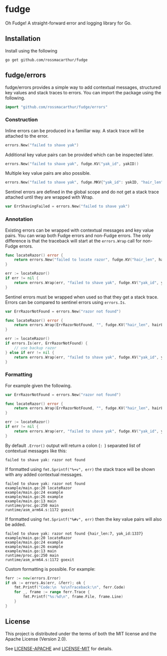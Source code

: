 # fudge

Oh Fudge! A straight-forward error and logging library for Go.

## Installation

Install using the following

```
go get github.com/rossmacarthur/fudge
```

## fudge/errors

fudge/errors provides a simple way to add contextual messages, structured key
values and stack traces to errors. You can import the package using the
following.

```go
import "github.com/rossmacarthur/fudge/errors"
```

### Construction

Inline errors can be produced in a familiar way. A stack trace will be attached
to the error.

```go
errors.New("failed to shave yak")
```

Additional key value pairs can be provided which can be inspected later.

```go
errors.New("failed to shave yak", fudge.KV("yak_id", yakID))
```

Multiple key value pairs are also possible.

```go
errors.New("failed to shave yak", fudge.MKV{"yak_id": yakID, "hair_len": hairLen})
```

Sentinel errors are defined in the global scope and do not get a stack trace
attached until they are wrapped with Wrap.

```go
var ErrShavingFailed = errors.New("failed to shave yak")
```

### Annotation

Existing errors can be wrapped with contextual messages and key value pairs. You
can wrap both Fudge errors and non-Fudge errors. The only difference is that the
traceback will start at the `errors.Wrap` call for non-Fudge errors.

```go
func locateRazor() error {
    return errors.New("failed to locate razor", fudge.KV("hair_len", hairLen))
}

err := locateRazor()
if err != nil {
    return errors.Wrap(err, "failed to shave yak", fudge.KV("yak_id", yakID))
}
```

Sentinel errors must be wrapped when used so that they get a stack trace. Errors
can be compared to sentinel errors using `errors.Is`.

```go
var ErrRazorNotFound = errors.New("razor not found")

func locateRazor() error {
    return errors.Wrap(ErrRazorNotFound, "", fudge.KV("hair_len", hairLen))
}

err := locateRazor()
if errors.Is(err, ErrRazorNotFound) {
    // use backup razor
} else if err != nil {
    return errors.Wrap(err, "failed to shave yak", fudge.KV("yak_id", yakID))
}
```

### Formatting

For example given the following.

```go
var ErrRazorNotFound = errors.New("razor not found")

func locateRazor() error {
    return errors.Wrap(ErrRazorNotFound, "", fudge.KV("hair_len", hairLen))
}

err := locateRazor()
if err != nil {
    return errors.Wrap(err, "failed to shave yak", fudge.KV("yak_id", yakID))
}
```

By default `.Error()` output will return a colon (`: `) separated list of
contextual messages like this:

```
failed to shave yak: razor not found
```

If formatted using `fmt.Sprintf("%+v", err)` the stack trace will be shown with
any added contextual messages.

```text
failed to shave yak: razor not found
example/main.go:20 locateRazor
example/main.go:24 example
example/main.go:26 example
example/main.go:13 main
runtime/proc.go:250 main
runtime/asm_arm64.s:1172 goexit
```

If formatted using `fmt.Sprintf("%#v", err)` then the key value pairs will also
be added.

```text
failed to shave yak: razor not found {hair_len:7, yak_id:1337}
example/main.go:20 locateRazor
example/main.go:24 example
example/main.go:26 example
example/main.go:13 main
runtime/proc.go:250 main
runtime/asm_arm64.s:1172 goexit
```

Custom formatting is possible. For example:

```go
ferr := new(errors.Error)
if ok := errors.As(err, &ferr); ok {
    fmt.Printf("Code:\n  %s\nTraceback:\n", ferr.Code)
    for _, frame := range ferr.Trace {
        fmt.Printf("%s:%d\n", frame.File, frame.Line)
    }
}
```

## License

This project is distributed under the terms of both the MIT license and the
Apache License (Version 2.0).

See [LICENSE-APACHE](LICENSE-APACHE) and [LICENSE-MIT](LICENSE-MIT) for details.
